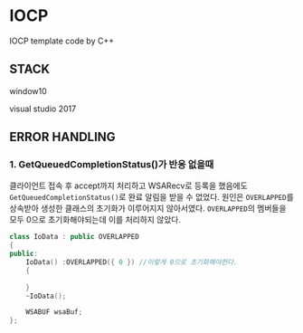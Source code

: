 # IOCP
IOCP template code by C++



## STACK

window10

visual studio 2017





## ERROR HANDLING

### 1. GetQueuedCompletionStatus()가 반응 없을때

클라이언트 접속 후 accept까지 처리하고 WSARecv로 등록을 했음에도 ```GetQueuedCompletionStatus()```로 완료 알림을 받을 수 없었다. 원인은 ```OVERLAPPED```를 상속받아 생성한 클래스의 초기화가 이루어지지 않아서였다. ```OVERLAPPED```의 멤버들을 모두 0으로 초기화해야되는데 이를 처리하지 않았다.

```cpp
class IoData : public OVERLAPPED
{
public:
	IoData() :OVERLAPPED({ 0 }) //이렇게 0으로 초기화해야한다.
    {
    
    }
	~IoData();

	WSABUF wsaBuf;
};
```

